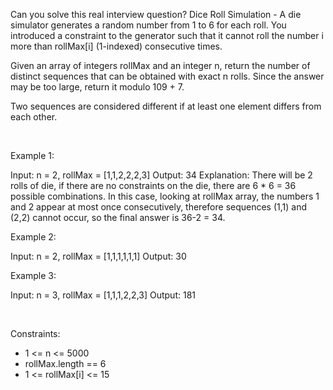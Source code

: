 Can you solve this real interview question? Dice Roll Simulation - A die simulator generates a random number from 1 to 6 for each roll. You introduced a constraint to the generator such that it cannot roll the number i more than rollMax[i] (1-indexed) consecutive times.

Given an array of integers rollMax and an integer n, return the number of distinct sequences that can be obtained with exact n rolls. Since the answer may be too large, return it modulo 109 + 7.

Two sequences are considered different if at least one element differs from each other.

 

Example 1:


Input: n = 2, rollMax = [1,1,2,2,2,3]
Output: 34
Explanation: There will be 2 rolls of die, if there are no constraints on the die, there are 6 * 6 = 36 possible combinations. In this case, looking at rollMax array, the numbers 1 and 2 appear at most once consecutively, therefore sequences (1,1) and (2,2) cannot occur, so the final answer is 36-2 = 34.


Example 2:


Input: n = 2, rollMax = [1,1,1,1,1,1]
Output: 30


Example 3:


Input: n = 3, rollMax = [1,1,1,2,2,3]
Output: 181


 

Constraints:

 * 1 <= n <= 5000
 * rollMax.length == 6
 * 1 <= rollMax[i] <= 15